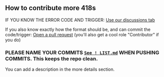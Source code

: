 ## How to contribute more 418s



IF YOU KNOW THE ERROR CODE AND TRIGGER: [Use our discussions tab](https://github.com/afkvido/prodigy418/discussions/new?category=418s-that-have-not-been-listed)

If you also know exactly how the format should be, and can commit the code/trigger: [Open a pull request](https://github.com/afkvido/prodigyErrCodes/pulls) (you'll also get a cool role "Contributor" if you do)


### PLEASE NAME YOUR COMMITS [`See ! LIST.md`](https://github.com/afkvido/prodigyErrCodes/blob/errors/!%20LIST.md) WHEN PUSHING COMMITS. This keeps the repo clean.
You can add a description in the more details section.

